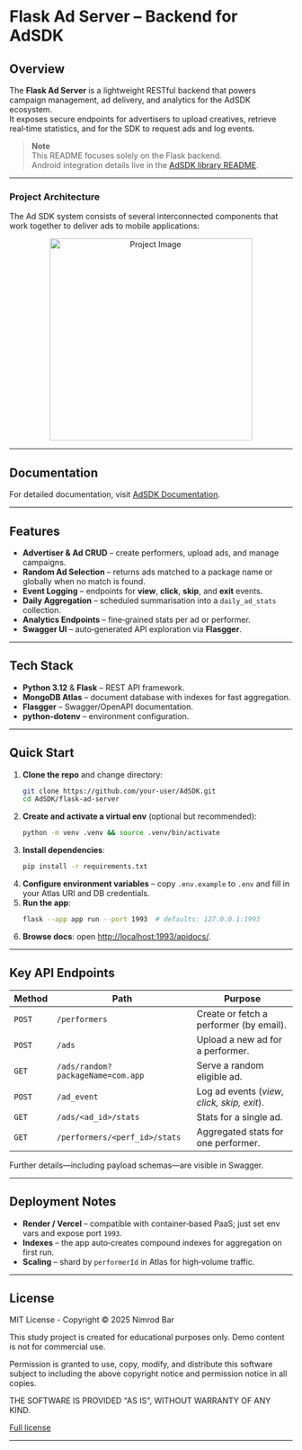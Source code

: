 # Flask Ad Server – Backend for AdSDK

## Overview
The **Flask Ad Server** is a lightweight RESTful backend that powers campaign management, ad delivery, and analytics for the AdSDK ecosystem.  
It exposes secure endpoints for advertisers to upload creatives, retrieve real‑time statistics, and for the SDK to request ads and log events.

> **Note**  
> This README focuses solely on the Flask backend.  
> Android integration details live in the [AdSDK library README](https://github.com/NimiB2/Android-SDK-Ads#readme).

---

### Project Architecture

The Ad SDK system consists of several interconnected components that work together to deliver ads to mobile applications:


<div align="center">
    <img src="https://github.com/user-attachments/assets/e4b1569d-e86d-41d7-a824-c2f7c30b42f0" alt="Project Image" width="360"/>
</div>

---

## Documentation

For detailed documentation, visit [AdSDK Documentation](https://nimib2.github.io/AdSDK/).

---

## Features

- **Advertiser & Ad CRUD** – create performers, upload ads, and manage campaigns.
- **Random Ad Selection** – returns ads matched to a package name or globally when no match is found.
- **Event Logging** – endpoints for **view**, **click**, **skip**, and **exit** events.
- **Daily Aggregation** – scheduled summarisation into a `daily_ad_stats` collection.
- **Analytics Endpoints** – fine‑grained stats per ad or performer.
- **Swagger UI** – auto‑generated API exploration via **Flasgger**.

---

## Tech Stack
- **Python 3.12** & **Flask** – REST API framework.
- **MongoDB Atlas** – document database with indexes for fast aggregation.
- **Flasgger** – Swagger/OpenAPI documentation.
- **python-dotenv** – environment configuration.

---

## Quick Start

1. **Clone the repo** and change directory:
   ```bash
   git clone https://github.com/your-user/AdSDK.git
   cd AdSDK/flask-ad-server
   ```
2. **Create and activate a virtual env** (optional but recommended):
   ```bash
   python -m venv .venv && source .venv/bin/activate
   ```
3. **Install dependencies**:
   ```bash
   pip install -r requirements.txt
   ```
4. **Configure environment variables** – copy `.env.example` to `.env` and fill in your Atlas URI and DB credentials.
5. **Run the app**:
   ```bash
   flask --app app run --port 1993  # defaults: 127.0.0.1:1993
   ```
6. **Browse docs**: open <http://localhost:1993/apidocs/>.

---

## Key API Endpoints
| Method | Path | Purpose |
| ------ | ------------------------------- | --------------------------------------------- |
| `POST` | `/performers` | Create or fetch a performer (by email). |
| `POST` | `/ads` | Upload a new ad for a performer. |
| `GET`  | `/ads/random?packageName=com.app` | Serve a random eligible ad. |
| `POST` | `/ad_event` | Log ad events (*view, click, skip, exit*). |
| `GET`  | `/ads/<ad_id>/stats` | Stats for a single ad. |
| `GET`  | `/performers/<perf_id>/stats` | Aggregated stats for one performer. |

Further details—including payload schemas—are visible in Swagger.

---

## Deployment Notes
- **Render / Vercel** – compatible with container‑based PaaS; just set env vars and expose port `1993`.
- **Indexes** – the app auto‑creates compound indexes for aggregation on first run.
- **Scaling** – shard by `performerId` in Atlas for high‑volume traffic.

---

## License

MIT License - Copyright © 2025 Nimrod Bar

This study project is created for educational purposes only. Demo content is not for commercial use.

Permission is granted to use, copy, modify, and distribute this software subject to including the above copyright notice and permission notice in all copies.

THE SOFTWARE IS PROVIDED "AS IS", WITHOUT WARRANTY OF ANY KIND.

[Full license](https://opensource.org/licenses/MIT)

---
